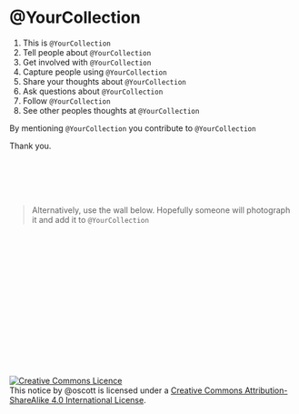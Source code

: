 # @YourCollection 

1. This is `@YourCollection`
2. Tell people about `@YourCollection`
3. Get involved with `@YourCollection`
4. Capture people using `@YourCollection`
5. Share your thoughts about `@YourCollection`
6. Ask questions about `@YourCollection`
7. Follow `@YourCollection`
8. See other peoples thoughts at `@YourCollection`

By mentioning `@YourCollection` you contribute to `@YourCollection`

Thank you.

<br>
<br>
<br>
<br>


> Alternatively, use the wall below. Hopefully someone will photograph it and add it to `@YourCollection`

<br>
<br>
<br>
<br>
<br>
<br>
<br>
<br>
<br>
<br>
<br>
<br>
<br>
<br>

<a rel="license" href="http://creativecommons.org/licenses/by-sa/4.0/"><img alt="Creative Commons Licence" style="border-width:0" src="https://i.creativecommons.org/l/by-sa/4.0/88x31.png" /></a><br />This notice   by @oscott is licensed under a <a rel="license" href="http://creativecommons.org/licenses/by-sa/4.0/">Creative Commons Attribution-ShareAlike 4.0 International License</a>. 
<!--stackedit_data:
eyJoaXN0b3J5IjpbMTM2MzIyMTQ0NywtMTMyOTM1OTMyOSw3OT
czMTgwXX0=
-->